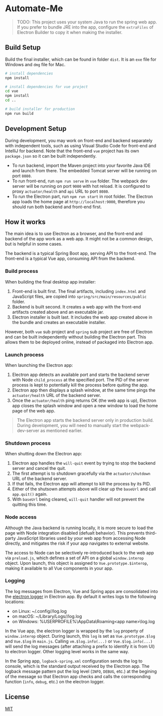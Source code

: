 # Automate-Me

> TODO: This project uses your system Java to run the spring web app. If you prefer to bundle JRE into the app, configure the `extraFiles` of Electron Builder to copy it when making the installer.

## Build Setup

Build the final installer, which can be found in folder `dist`. It is an `exe` file for Windows and `dmg` file for Mac.

``` bash
# install dependencies
npm install

# install dependencies for vue project
cd vue
npm install
cd ..

# build installer for production
npm run build
```

## Development Setup

During development, you may work on front-end and backend separately with independent tools, such as using Visual Studio Code for front-end and IntelliJ for backend. Note that the front-end `vue` project has its own `package.json` so it can be built independently.

* To run backend, import the Maven project into your favorite Java IDE and launch from there. The embedded Tomcat server will be running on port `8080`.
* To run front-end, run `npm run serve` in `vue` folder. The webpack dev server will be running on port `9000` with hot reload. It is configured to proxy `actuator/health` and `api` URL to port `8080`.
* To run the Electron part, run `npm run start` in root folder. The Electron app loads the home page at `http://localhost:9000`, therefore you should run both backend and front-end first.

## How it works

The main idea is to use Electron as a browser, and the front-end and backend of the app work as a web app. It might not be a common design, but is helpful in some cases.

The backend is a typical Spring Boot app, serving API to the front-end. The front-end is a typical Vue app, consuming API from the backend. 

### Build process

When building the final desktop app installer:

1. Front-end is built first. The final artifacts, including `index.html` and JavaScript files, are copied into `spring/src/main/resources/public` folder. 
2. Backend is built second. It creates a web app with the front-end artifacts created above and an executable jar.
3. Electron installer is built last. It includes the web app created above in the bundle and creates an executable installer.

However, both `vue` sub project and `spring` sub project are free of Electron and can be built independently without building the Electron part. This allows them to be deployed online, instead of packaged into Electron app.

### Launch process

When launching the Electron app:

1. Electron app detects an available port and starts the backend server with Node `child_process` at the specified port. The PID of the server process is kept to potentially kill the process before quiting the app.
2. Electron app then displays a splash window, at the same time pings the `actuator/health` URL of the backend server.
3. Once the `actuator/health` ping returns OK (the web app is up), Electron app closes the splash window and open a new window to load the home page of the web app.

> The Electron app starts the backend server only in production build. During development, you will need to manually start the webpack-dev-server as mentioned earlier.

### Shutdown process

When shutting down the Electron app:

1. Electron app handles the `will-quit` event by trying to stop the backend server and cancel the quit.
2. The first attempt is to shutdown gracefully via the `actuator/shutdown` URL of the backend server.
3. If that fails, the Electron app will attempt to kill the process by its PID.
4. Either of the shutsown attempts above will clear up the `baseUrl` and call `app.quit()` again.
5. With `baseUrl` being cleared, `will-quit` handler will not prevent the quitting this time.

### Node access

Although the Java backend is running locally, it is more secure to load the page with Node integration disabled (defualt behavior). This prevents third-party JavaScript libraries used by your web app from accessing Node directly, and mitigates the risk if your app navigates to external website.

The access to Node can be selectively re-introduced back to the web app via `preload.js`, which defines a set of API on a global `window.interop` object. Upon launch, this object is assigned to `Vue.prototype.$interop`, making it available to all Vue components in your app. 

### Logging

The log messages from Electron, Vue and Spring apps are consolidated into the [electron logger](https://www.npmjs.com/package/electron-log) in Electron app. By default it writes logs to the following locations:

* on Linux: ~/.config/<app name>/log.log
* on macOS: ~/Library/Logs/<app name>/log.log
* on Windows: %USERPROFILE%\AppData\Roaming\<app name>\log.log

In the Vue app, the electron logger is wrapped by the `log` property of `window.interop` object. During launch, this `log` is set as `Vue.prototype.$log` and `Vue.$log` in `main.js`. Calling `vm.$log.info(...)` or `Vue.$log.info(...)` will send the log messages (after attaching a prefix to identify it is from UI) to electron logger. Other logging level works in the same way.

In the Spring app, `logback-spring.xml` configuration sends the log to console, which is the standard output received by the Electron app. The logback message pattern put the log level (`INFO`, `DEBUG`, etc.) at the begining of the message so that Electron app checks and calls the corresponding function (`info`, `debug`, etc.) on the electron logger.

## License

[MIT](LICENSE)
